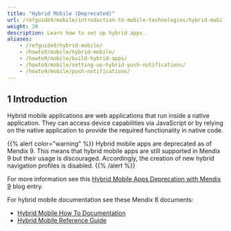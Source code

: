 ```yaml
---
title: "Hybrid Mobile (Deprecated)"
url: /refguide9/mobile/introduction-to-mobile-technologies/hybrid-mobile/
weight: 30
description: Learn how to set up hybrid apps.
aliases:
    - /refguide9/hybrid-mobile/
    - /howto9/mobile/hybrid-mobile/
    - /howto9/mobile/build-hybrid-apps/
    - /howto9/mobile/setting-up-hybrid-push-notifications/
    - /howto9/mobile/push-notifications/
---
```


## 1 Introduction

Hybrid mobile applications are web applications that run inside a native application. They can access device capabilities via JavaScript or by relying on the native application to provide the required functionality in native code.

{{% alert color="warning" %}}
Hybrid mobile apps are deprecated as of Mendix 9. This means that hybrid mobile apps are still supported in Mendix 9 but their usage is discouraged. Accordingly, the creation of new hybrid navigation profiles is disabled.
{{% /alert %}}

For more information see this [Hybrid Mobile Apps Deprecation with Mendix 9](https://www.mendix.com/blog/hybrid-mobile-apps-deprecation-with-mendix-9/) blog entry.

For hybrid mobile documentation see these Mendix 8 documents:

* [Hybrid Mobile How To Documentation](/howto8/mobile/hybrid-mobile/)
* [Hybrid Mobile Reference Guide](/refguide8/hybrid-mobile/)
